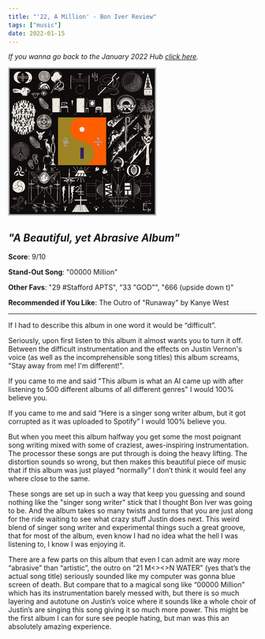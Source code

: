 ```yaml
---
title: "'22, A Million' - Bon Iver Review"
tags: ["music"]
date: 2022-01-15
---
```


_If you wanna go back to the January 2022 Hub
[click here](/posts/album-a-day-jan-2022-intro/)._



![album cover for mikgazer vol. 1](/images/22-A-Million-Album.jpg#album)

*"A Beautiful, yet Abrasive Album"*
---

**Score**: 9/10

**Stand-Out Song**: "00000 Million"

**Other Favs**: "29 #Stafford APTS", "33 "GOD"", "666 (upside down t)"

**Recommended if You Like**: The Outro of "Runaway" by Kanye West

---

If I had to describe this album in one word it would be “difficult”.

Seriously, upon first listen to this album it almost wants you to turn it off. Between the difficult instrumentation and the effects on Justin Vernon's voice (as well as the incomprehensible song titles) this album screams, "Stay away from me! I'm different!".

If you came to me and said "This album is what an AI came up with after listening to 500 different albums of all different genres" I would 100% believe you.

If you came to me and said “Here is a singer song writer album, but it got corrupted as it was uploaded to Spotify” I would 100% believe you.

But when you meet this album halfway you get some the most poignant song writing mixed with some of craziest, awes-inspiring instrumentation. The processor these songs are put through is doing the heavy lifting. The distortion sounds so wrong, but then makes this beautiful piece oif music that if this album was just played “normally” I don’t think it would feel any where close to the same.

These songs are set up in such a way that keep you guessing and sound nothing like the "singer song writer" stick that I thought Bon Iver was going to be. And the album takes so many twists and turns that you are just along for the ride waiting to see what crazy stuff Justin does next. This weird blend of singer song writer and experimental things such a great groove, that for most of the album, even know I had no idea what the hell I was listening to, I know I was enjoying it.

There are a few parts on this album that even I can admit are way more “abrasive” than “artistic”, the outro on “21 M<><>N WATER” (yes that’s the actual song title) seriously sounded like my computer was gonna blue screen of death. But compare that to a magical song like “00000 Million” which has its instrumentation barely messed with, but there is so much layering and autotune on Justin’s voice where it sounds like a whole choir of Justin’s are singing this song giving it so much more power. This might be the first album I can for sure see people hating, but man was this an absolutely amazing experience.
